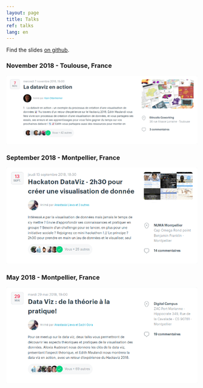 ```yaml
---
layout: page
title: Talks
ref: talks
lang: en
---
```



Find the slides
<a class="niceLink" href="https://github.com/emaulandi/talks" >on github</a>.

### November 2018 - Toulouse, France
[![Meetup](/img/meetup3.png)](https://www.meetup.com/fr-FR/Meetup-Visualisation-des-donnees-Toulouse/events/255945404/)

### September 2018 - Montpellier, France
[![Meetup](/img/meetup2.png)](https://www.meetup.com/fr-FR/Big-Data-Science-Montpellier/events/250406203/)

### May 2018 - Montpellier, France
[![Meetup](/img/meetup1.png)](https://www.meetup.com/fr-FR/Big-Data-Science-Montpellier/events/254235809/)
